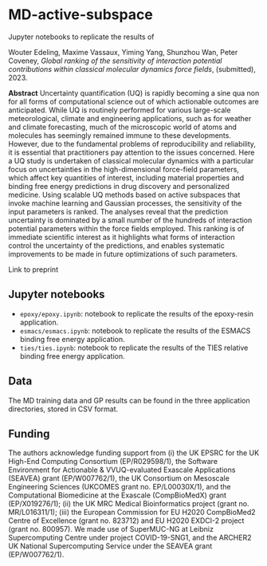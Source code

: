 # MD-active-subspace

Jupyter notebooks to replicate the results of 

Wouter Edeling, Maxime Vassaux, Yiming Yang, Shunzhou Wan, Peter Coveney, *Global ranking of the sensitivity of interaction potential contributions within classical molecular dynamics force fields*, (submitted), 2023.

**Abstract**
Uncertainty quantification (UQ) is rapidly becoming a sine qua non for all forms of computational science out of which actionable outcomes are anticipated. While UQ is routinely performed for various large-scale meteorological, climate and engineering applications, such as for weather and climate forecasting, much of the microscopic world of atoms and molecules has seemingly remained immune to these developments. However, due to the fundamental problems of reproducibility and reliability, it is essential that practitioners pay attention to the issues concerned. Here a UQ study is undertaken of classical molecular dynamics with a particular focus on uncertainties in the high-dimensional force-field parameters, which affect key quantities of interest, including material properties and binding free energy predictions in drug discovery and personalized medicine. Using scalable UQ methods based on active subspaces that invoke machine learning and Gaussian processes, the sensitivity of the input parameters is ranked. The analyses reveal that the prediction uncertainty is dominated by a small number of the hundreds of interaction potential parameters within the force fields employed. This ranking is of immediate scientific interest as it highlights what forms of interaction control the uncertainty of the predictions, and enables systematic improvements to be made in future optimizations of such parameters.

Link to preprint

## Jupyter notebooks

* `epoxy/epoxy.ipynb`: notebook to replicate the results of the epoxy-resin application.
* `esmacs/esmacs.ipynb`: notebook to replicate the results of the ESMACS binding free energy application.
* `ties/ties.ipynb`: notebook to replicate the results of the TIES relative binding free energy application.

## Data

The MD training data and GP results can be found in the three application directories, stored in CSV format.

## Funding

The authors acknowledge funding support from (i) the UK EPSRC for the UK High-End Computing Consortium (EP/R029598/1), the Software Environment for Actionable \& VVUQ-evaluated Exascale Applications (SEAVEA) grant (EP/W007762/1), the UK Consortium on Mesoscale Engineering Sciences (UKCOMES grant no. EP/L00030X/1), and the Computational Biomedicine at the Exascale (CompBioMedX) grant (EP/X019276/1); (ii) the UK MRC Medical Bioinformatics project (grant no. MR/L016311/1); (iii) the European Commission for EU H2020 CompBioMed2 Centre of Excellence (grant no. 823712) and EU H2020 EXDCI-2 project (grant no. 800957). We made use of SuperMUC-NG at Leibniz Supercomputing Centre under project COVID-19-SNG1, and the ARCHER2 UK National Supercomputing Service under the SEAVEA grant (EP/W007762/1).
